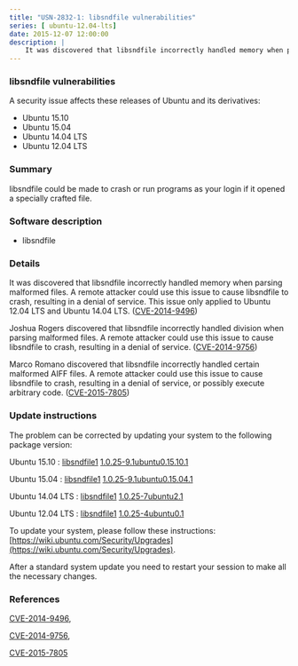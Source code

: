 ```yaml
---
title: "USN-2832-1: libsndfile vulnerabilities"
series: [ ubuntu-12.04-lts]
date: 2015-12-07 12:00:00
description: |
    It was discovered that libsndfile incorrectly handled memory when parsing malformed files. A remote attacker could use this issue to cause libsndfile to crash, resulting in a denial of service. This issue only applied to Ubuntu 12.04 LTS and Ubuntu 14.04 LTS. ([CVE-2014-9496](http://people.ubuntu.com/~ubuntu-security/cve/CVE-2014-9496))
--- 
```

 
 


### libsndfile vulnerabilities

A security issue affects these releases of Ubuntu and its derivatives:

* Ubuntu 15.10
* Ubuntu 15.04
* Ubuntu 14.04 LTS
* Ubuntu 12.04 LTS

### Summary

libsndfile could be made to crash or run programs as your login if it opened a specially crafted file.

### Software description

* libsndfile 

### Details

It was discovered that libsndfile incorrectly handled memory when parsing malformed files. A remote attacker could use this issue to cause libsndfile to crash, resulting in a denial of service. This issue only applied to Ubuntu 12.04 LTS and Ubuntu 14.04 LTS. ([CVE-2014-9496](http://people.ubuntu.com/~ubuntu-security/cve/CVE-2014-9496))

Joshua Rogers discovered that libsndfile incorrectly handled division when parsing malformed files. A remote attacker could use this issue to cause libsndfile to crash, resulting in a denial of service. ([CVE-2014-9756](http://people.ubuntu.com/~ubuntu-security/cve/CVE-2014-9756))

Marco Romano discovered that libsndfile incorrectly handled certain malformed AIFF files. A remote attacker could use this issue to cause libsndfile to crash, resulting in a denial of service, or possibly execute arbitrary code. ([CVE-2015-7805](http://people.ubuntu.com/~ubuntu-security/cve/CVE-2015-7805)) 

### Update instructions

The problem can be corrected by updating your system to the following package version:

Ubuntu 15.10
 : [libsndfile1](https://launchpad.net/ubuntu/+source/libsndfile) <span> [1.0.25-9.1ubuntu0.15.10.1](https://launchpad.net/ubuntu/+source/libsndfile/1.0.25-9.1ubuntu0.15.10.1) </span> 

Ubuntu 15.04
 : [libsndfile1](https://launchpad.net/ubuntu/+source/libsndfile) <span> [1.0.25-9.1ubuntu0.15.04.1](https://launchpad.net/ubuntu/+source/libsndfile/1.0.25-9.1ubuntu0.15.04.1) </span> 

Ubuntu 14.04 LTS
 : [libsndfile1](https://launchpad.net/ubuntu/+source/libsndfile) <span> [1.0.25-7ubuntu2.1](https://launchpad.net/ubuntu/+source/libsndfile/1.0.25-7ubuntu2.1) </span> 

Ubuntu 12.04 LTS
 : [libsndfile1](https://launchpad.net/ubuntu/+source/libsndfile) <span> [1.0.25-4ubuntu0.1](https://launchpad.net/ubuntu/+source/libsndfile/1.0.25-4ubuntu0.1) </span> 

To update your system, please follow these instructions: [https://wiki.ubuntu.com/Security/Upgrades](https://wiki.ubuntu.com/Security/Upgrades).

After a standard system update you need to restart your session to make all the necessary changes. 

### References

 
 [CVE-2014-9496](http://people.ubuntu.com/~ubuntu-security/cve/CVE-2014-9496), 

 [CVE-2014-9756](http://people.ubuntu.com/~ubuntu-security/cve/CVE-2014-9756), 

 [CVE-2015-7805](http://people.ubuntu.com/~ubuntu-security/cve/CVE-2015-7805)
 

